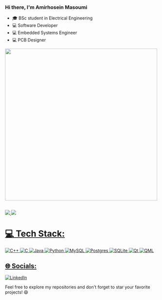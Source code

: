 ### Hi there, I'm Amirhosein Masoumi
- 🎓 BSc student in Electrical Engineering
- 💻 Software Developer
- 💻 Embedded Systems Engineer
- 💻 PCB Designer

<a href="https://github.com/AmirhoseinMasoumi">
  <img align="center" src="https://github-readme-stats.vercel.app/api/top-langs/?username=AmirhoseinMasoumi&theme=prussian&hide_border=true&text_color=ffffff&include_all_commits=true&count_private=true&layout=compact" width="500" /><br/><br/>

![](https://github-readme-stats.vercel.app/api?username=AmirhoseinMasoumi&theme=prussian&hide_border=true&text_color=ffffff&include_all_commits=true&count_private=true)
![](https://github-readme-streak-stats.herokuapp.com/?user=AmirhoseinMasoumi&theme=prussian&hide_border=true&text_color=ffffff)<br/>

# 💻 Tech Stack:
![C++](https://img.shields.io/badge/c++-%2300599C.svg?style=for-the-badge&logo=c%2B%2B&logoColor=white) ![C](https://img.shields.io/badge/c-%2300599C.svg?style=for-the-badge&logo=c&logoColor=white) ![Java](https://img.shields.io/badge/java-%23ED8B00.svg?style=for-the-badge&logo=java&logoColor=white) ![Python](https://img.shields.io/badge/python-3670A0?style=for-the-badge&logo=python&logoColor=ffdd54)  ![MySQL](https://img.shields.io/badge/mysql-%2300f.svg?style=for-the-badge&logo=mysql&logoColor=white) ![Postgres](https://img.shields.io/badge/postgres-%23316192.svg?style=for-the-badge&logo=postgresql&logoColor=white) ![SQLite](https://img.shields.io/badge/sqlite-%2307405e.svg?style=for-the-badge&logo=sqlite&logoColor=white) ![Qt](https://img.shields.io/badge/qt-%2307405e.svg?style=for-the-badge&logo=sqlite&logoColor=white) ![QML](https://img.shields.io/badge/qml-%2307405e.svg?style=for-the-badge&logo=sqlite&logoColor=white) 


## 🌐 Socials:
[![LinkedIn](https://img.shields.io/badge/LinkedIn-%230077B5.svg?logo=linkedin&logoColor=white)](https://linkedin.com/in/amirhosein-masoumi-94204a1b9/)  

Feel free to explore my repositories and don't forget to star your favorite projects! 😄
